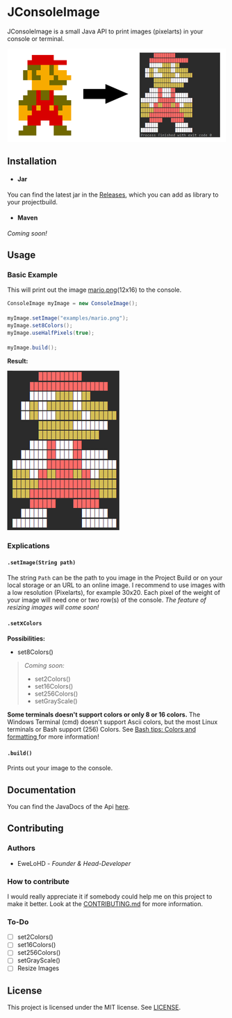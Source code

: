 # JConsoleImage
JConsoleImage is a small Java API to print images (pixelarts) in your console or terminal.

![alt text](https://raw.githubusercontent.com/EweLoHD/JConsoleImage/master/examples/mario_output.PNG?token=AVlmIvgQFXksLiKtDC0qnhnlE8Y4lqZSks5a0S-mwA%3D%3D)

## Installation
- #### Jar
You can find the latest jar in the [Releases](https://github.com/EweLoHD/JConsoleImage/releases), which you can add as library to your projectbuild.

- #### Maven 
*Coming soon!*

## Usage
### Basic Example
This will print out the image [mario.png](examples/mario.png)(12x16) to the console.

```java        
ConsoleImage myImage = new ConsoleImage();
  
myImage.setImage("examples/mario.png");
myImage.set8Colors();
myImage.useHalfPixels(true);
   
myImage.build();
```
**Result:** 

![/examples/mario.png](https://raw.githubusercontent.com/EweLoHD/JConsoleImage/master/examples/mario_output_full.PNG?token=AVlmIhPEmlZ8y73FOAK6xAGwbrd3bO7Bks5a0TAfwA%3D%3D)

### Explications 

#### `.setImage(String path)`
The string `Path` can be the path to you image in the Project Build or on your local storage or an URL to an online image.
I recommend to use images with a low resolution (Pixelarts), for example 30x20. Each pixel of the weight of your image will need one or two row(s) of the console. *The feature of resizing images will come soon!*

#### `.set`x`Colors`
**Possibilities:**
- set8Colors()

> *Coming soon:*
> - set2Colors()
> - set16Colors()
> - set256Colors()
> - setGrayScale()

**Some terminals doesn't support colors or only 8 or 16 colors.** The Windows Terminal (cmd) doesn't support Ascii colors, but the most Linux terminals or Bash support (256) Colors. See [Bash tips: Colors and formatting ](https://misc.flogisoft.com/bash/tip_colors_and_formatting) for more information!

#### `.build()`
Prints out your image to the console.

## Documentation
You can find the JavaDocs of the Api [here](https://ewelohd.github.io/JConsoleImage/JavaDocs/).

## Contributing 
### Authors
- EweLoHD - *Founder & Head-Developer*

### How to contribute
I would really appreciate it if somebody could help me on this project to make it better. Look at the [CONTRIBUTING.md](CONTRIBUTING.md) for more information.

### To-Do
- [ ] set2Colors()
- [ ] set16Colors()
- [ ] set256Colors()
- [ ] setGrayScale()
- [ ] Resize Images
## License
This project is licensed under the MIT license. See [LICENSE](https://github.com/EweLoHD/JConsoleImage/blob/master/LICENSE).